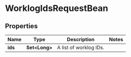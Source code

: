 

# WorklogIdsRequestBean


## Properties

| Name | Type | Description | Notes |
|------------ | ------------- | ------------- | -------------|
|**ids** | **Set&lt;Long&gt;** | A list of worklog IDs. |  |



